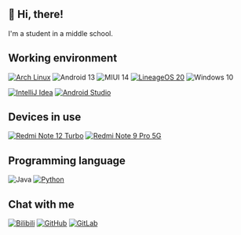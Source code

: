 ## 👋 Hi, there!

I'm a student in a middle school.

## Working environment

[![Arch Linux](https://img.shields.io/badge/Arch%20Linux-33aadd?logo=archlinux&logoColor=ffffff)](https://archlinux.org)
![Android 13](https://img.shields.io/badge/Android%2013-3ddc84?logo=android&logoColor=ffffff)
![MIUI 14](https://img.shields.io/badge/MIUI%2014-fd4900?&logoColor=ffffff)
[![LineageOS 20](https://img.shields.io/badge/LineageOS%2020-167c80?logo=lineageos&logoColor=ffffff)](https://lineageos.org)
![Windows 10](https://img.shields.io/badge/Windows%2010-0078d4?logo=windows&logoColor=ffffff)


[![IntelliJ Idea](https://img.shields.io/badge/IntelliJ%20IDEA-000000?logo=intellijidea&logoColor=ffffff)](https://www.jetbrains.com/idea/)
[![Android Studio](https://img.shields.io/badge/Android%20Studio-3ddc84?logo=androidstudio&logoColor=ffffff)](https://developer.android.google.cn/studio)

## Devices in use

[![Redmi Note 12 Turbo](https://img.shields.io/badge/Redmi%20Note%2012%20Turbo-fd4900?logo=xiaomi&logoColor=ffffff)](https://www.mi.com/redmi-note-12-turbo)
[![Redmi Note 9 Pro 5G](https://img.shields.io/badge/Redmi%20Note%209%20Pro%205G-fd4900?logo=xiaomi&logoColor=ffffff)](https://www.mi.com/redminote9pro)

## Programming language

![Java](https://img.shields.io/badge/Java-437291?logo=openjdk)
[![Python](https://img.shields.io/badge/Python-3776ab?logo=python&logoColor=ffffff)](https://python.org)

## Chat with me

[![Bilibili](https://img.shields.io/badge/bilibili-LCア-grey?logo=bilibili&logoColor=white&labelColor=00aeec)](https://space.bilibili.com/1824588745)
[![GitHub](https://img.shields.io/badge/GitHub-lc0a-grey?logo=github&logoColor=white&labelColor=24292f)](https://github.com/lc0a)
[![GitLab](https://img.shields.io/badge/GitLab-lc0a-grey?logo=gitlab&labelColor=6666c4)](https://gitlab.com/lc0a)